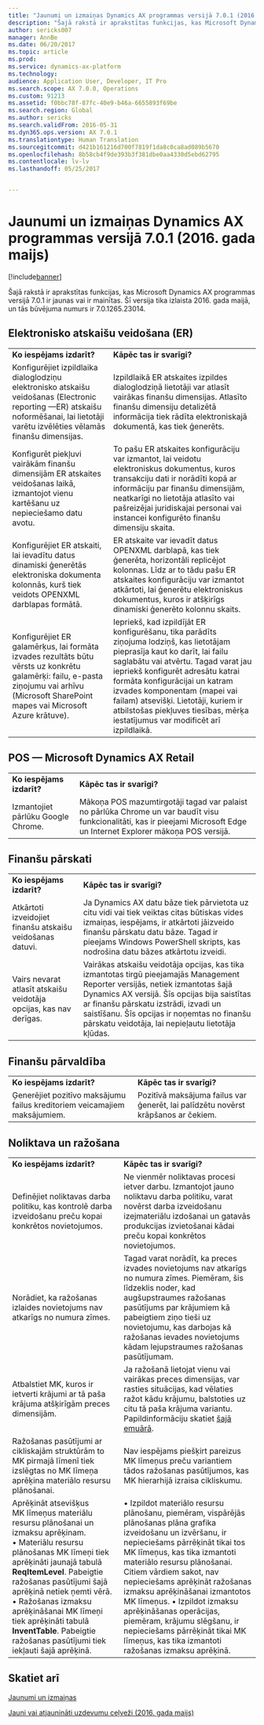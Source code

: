 ```yaml
---
title: "Jaunumi un izmaiņas Dynamics AX programmas versijā 7.0.1 (2016. gada maijs)"
description: "Šajā rakstā ir aprakstītas funkcijas, kas Microsoft Dynamics AX programmas versijā 7.0.1 ir jaunas vai ir mainītas. Šī versija tika izlaista 2016. gada maijā, un tās būvējuma numurs ir 7.0.1265.23014."
author: sericks007
manager: AnnBe
ms.date: 06/20/2017
ms.topic: article
ms.prod: 
ms.service: dynamics-ax-platform
ms.technology: 
audience: Application User, Developer, IT Pro
ms.search.scope: AX 7.0.0, Operations
ms.custom: 91213
ms.assetid: f0bbc78f-87fc-40e9-b46a-6655893f69be
ms.search.region: Global
ms.author: sericks
ms.search.validFrom: 2016-05-31
ms.dyn365.ops.version: AX 7.0.1
ms.translationtype: Human Translation
ms.sourcegitcommit: d421b161216d700f7819f1da8c0ca8ad089b5670
ms.openlocfilehash: 8b58cb4f9de393b3f381dbe0aa4330d5ebd62795
ms.contentlocale: lv-lv
ms.lasthandoff: 05/25/2017


---
```


# <a name="whats-new-or-changed-in-dynamics-ax-application-version-701-may-2016"></a>Jaunumi un izmaiņas Dynamics AX programmas versijā 7.0.1 (2016. gada maijs)

[!include[banner](../includes/banner.md)]


Šajā rakstā ir aprakstītas funkcijas, kas Microsoft Dynamics AX programmas versijā 7.0.1 ir jaunas vai ir mainītas. Šī versija tika izlaista 2016. gada maijā, un tās būvējuma numurs ir 7.0.1265.23014.

<a name="electronic-reporting-er"></a>Elektronisko atskaišu veidošana (ER)
-------------------------

|                                                                                                                                                                                        |                                                                                                                                                                                                                                                                                                                                                        |
|----------------------------------------------------------------------------------------------------------------------------------------------------------------------------------------|--------------------------------------------------------------------------------------------------------------------------------------------------------------------------------------------------------------------------------------------------------------------------------------------------------------------------------------------------------|
| **Ko iespējams izdarīt?**                                                                                                                                                                   | **Kāpēc tas ir svarīgi?**                                                                                                                                                                                                                                                                                                                             |
| Konfigurējiet izpildlaika dialoglodziņu elektronisko atskaišu veidošanas (Electronic reporting —ER) atskaišu noformēšanai, lai lietotāji varētu izvēlēties vēlamās finanšu dimensijas.                                     | Izpildlaikā ER atskaites izpildes dialoglodziņā lietotāji var atlasīt vairākas finanšu dimensijas. Atlasīto finanšu dimensiju detalizētā informācija tiek rādīta elektroniskajā dokumentā, kas tiek ģenerēts.                                                                                                                              |
| Konfigurēt piekļuvi vairākām finanšu dimensijām ER atskaites veidošanas laikā, izmantojot vienu kartēšanu uz nepieciešamo datu avotu.                                                  | To pašu ER atskaites konfigurāciju var izmantot, lai veidotu elektroniskus dokumentus, kuros transakciju dati ir norādīti kopā ar informāciju par finanšu dimensijām, neatkarīgi no lietotāja atlasīto vai pašreizējai juridiskajai personai vai instancei konfigurēto finanšu dimensiju skaita.                                             |
| Konfigurējiet ER atskaiti, lai ievadītu datus dinamiski ģenerētās elektroniska dokumenta kolonnās, kurš tiek veidots OPENXML darblapas formātā.                                           | ER atskaite var ievadīt datus OPENXML darblapā, kas tiek ģenerēta, horizontāli replicējot kolonnas. Līdz ar to tādu pašu ER atskaites konfigurāciju var izmantot atkārtoti, lai ģenerētu elektroniskus dokumentus, kuros ir atšķirīgs dinamiski ģenerēto kolonnu skaits.                                                                                 |
| Konfigurējiet ER galamērķus, lai formāta izvades rezultāts būtu vērsts uz konkrētu galamērķi: failu, e-pasta ziņojumu vai arhīvu (Microsoft SharePoint mapes vai Microsoft Azure krātuve). | Iepriekš, kad izpildījāt ER konfigurēšanu, tika parādīts ziņojuma lodziņš, kas lietotājam pieprasīja kaut ko darīt, lai failu saglabātu vai atvērtu. Tagad varat jau iepriekš konfigurēt adresātu katrai formāta konfigurācijai un katram izvades komponentam (mapei vai failam) atsevišķi. Lietotāji, kuriem ir atbilstošas piekļuves tiesības, mērķa iestatījumus var modificēt arī izpildlaikā. |

## <a name="pos--microsoft-dynamics-ax-retail"></a>POS — Microsoft Dynamics AX Retail
|                                |                                                                                                                                                                                         |
|--------------------------------|-----------------------------------------------------------------------------------------------------------------------------------------------------------------------------------------|
| **Ko iespējams izdarīt?**           | **Kāpēc tas ir svarīgi?**                                                                                                                                                              |
| Izmantojiet pārlūku Google Chrome. | Mākoņa POS mazumtirgotāji tagad var palaist no pārlūka Chrome un var baudīt visu funkcionalitāti, kas ir pieejami Microsoft Edge un Internet Explorer mākoņa POS versijā. |

## <a name="financial-reporting"></a>Finanšu pārskati
|                                                                     |                                                                                                                                                                                                                                                                                                                    |
|---------------------------------------------------------------------|--------------------------------------------------------------------------------------------------------------------------------------------------------------------------------------------------------------------------------------------------------------------------------------------------------------------|
| **Ko iespējams izdarīt?**                                                | **Kāpēc tas ir svarīgi?**                                                                                                                                                                                                                                                                                         |
| Atkārtoti izveidojiet finanšu atskaišu veidošanas datuvi.                          | Ja Dynamics AX datu bāze tiek pārvietota uz citu vidi vai tiek veiktas citas būtiskas vides izmaiņas, iespējams, ir atkārtoti jāizveido finanšu pārskatu datu bāze. Tagad ir pieejams Windows PowerShell skripts, kas nodrošina datu bāzes atkārtotu izveidi.                                                                |
| Vairs nevarat atlasīt atskaišu veidotāja opcijas, kas nav derīgas. | Vairākas atskaišu veidotāja opcijas, kas tika izmantotas tirgū pieejamajās Management Reporter versijās, netiek izmantotas šajā Dynamics AX versijā. Šīs opcijas bija saistītas ar finanšu pārskatu izstrādi, izvadi un saistīšanu. Šīs opcijas ir noņemtas no finanšu pārskatu veidotāja, lai nepieļautu lietotāja kļūdas. |

## <a name="financial-management"></a>Finanšu pārvaldība
|                                                            |                                                                  |
|------------------------------------------------------------|------------------------------------------------------------------|
| **Ko iespējams izdarīt?**                                       | **Kāpēc tas ir svarīgi?**                                       |
| Ģenerējiet pozitīvo maksājumu failus kreditoriem veicamajiem maksājumiem. | Pozitīvā maksājuma failus var ģenerēt, lai palīdzētu novērst krāpšanos ar čekiem. |

## <a name="warehouse-and-production"></a>Noliktava un ražošana
|                                                                                                                                                                                                                                                                                                                                                                                         |                                                                                                                                                                                                                                                                                                                                                                                                                                         |
|-----------------------------------------------------------------------------------------------------------------------------------------------------------------------------------------------------------------------------------------------------------------------------------------------------------------------------------------------------------------------------------------|-----------------------------------------------------------------------------------------------------------------------------------------------------------------------------------------------------------------------------------------------------------------------------------------------------------------------------------------------------------------------------------------------------------------------------------------|
| **Ko iespējams izdarīt?**                                                                                                                                                                                                                                                                                                                                                                    | **Kāpēc tas ir svarīgi?**                                                                                                                                                                                                                                                                                                                                                                                                              |
| Definējiet noliktavas darba politiku, kas kontrolē darba izveidošanu preču kopai konkrētos novietojumos.                                                                                                                                                                                                                                                                          | Ne vienmēr noliktavas procesi ietver darbu. Izmantojot jauno noliktavu darba politiku, varat novērst darba izveidošanu izejmateriālu izdošanai un gatavās produkcijas izvietošanai kādai preču kopai konkrētos novietojumos.                                                                                                                                                                                                     |
| Norādiet, ka ražošanas izlaides novietojums nav atkarīgs no numura zīmes.                                                                                                                                                                                                                                                                                                               | Tagad varat norādīt, ka preces izvades novietojums nav atkarīgs no numura zīmes. Piemēram, šis līdzeklis noder, kad augšupstraumes ražošanas pasūtījums par krājumiem kā pabeigtiem ziņo tieši uz novietojumu, kas darbojas kā ražošanas ievades novietojums kādam lejupstraumes ražošanas pasūtījumam.                                                                                                                                                     |
| Atbalstiet MK, kuros ir ietverti krājumi ar tā paša krājuma atšķirīgām preces dimensijām.                                                                                                                                                                                                                                                                                                     | Ja ražošanā lietojat vienu vai vairākas preces dimensijas, var rasties situācijas, kad vēlaties ražot kādu krājumu, balstoties uz citu tā paša krājuma variantu. Papildinformāciju skatiet [šajā emuārā](https://blogs.msdn.microsoft.com/axmfg/2015/12/22/support-for-boms-that-includes-items-with-different-product-dimensions-of-the-same-item/).                                                                  |
| Ražošanas pasūtījumi ar cikliskajām struktūrām to MK pirmajā līmenī tiek izslēgtas no MK līmeņa aprēķina materiālo resursu plānošanai.                                                                                                                                                                                                                                     | Nav iespējams piešķirt pareizus MK līmeņus preču variantiem tādos ražošanas pasūtījumos, kas MK hierarhijā izraisa cikliskumu.                                                                                                                                                                                                                                                                                                  |
| Aprēķināt atsevišķus MK līmeņus materiālu resursu plānošanai un izmaksu aprēķinam. • Materiālu resursu plānošanas MK līmeņi tiek aprēķināti jaunajā tabulā **ReqItemLevel**. Pabeigtie ražošanas pasūtījumi šajā aprēķinā netiek ņemti vērā. • Ražošanas izmaksu aprēķināšanai MK līmeņi tiek aprēķināti tabulā **InventTable**. Pabeigtie ražošanas pasūtījumi tiek iekļauti šajā aprēķinā. | • Izpildot materiālo resursu plānošanu, piemēram, vispārējās plānošanas plāna grafika izveidošanu un izvēršanu, ir nepieciešams pārrēķināt tikai tos MK līmeņus, kas tika izmantoti materiālo resursu plānošanai. Citiem vārdiem sakot, nav nepieciešams aprēķināt ražošanas izmaksu aprēķināšanai izmantotos MK līmeņus. • Izpildot izmaksu aprēķināšanas operācijas, piemēram, krājumu slēgšanu, ir nepieciešams pārrēķināt tikai MK līmeņus, kas tika izmantoti ražošanas izmaksu aprēķinā. |

 

<a name="see-also"></a>Skatiet arī
--------

[Jaunumi un izmaiņas](whats-new-changed.md)

[Jauni vai atjaunināti uzdevumu ceļveži (2016. gada maijs)](new-updated-task-guides-available-may-2016.md)




